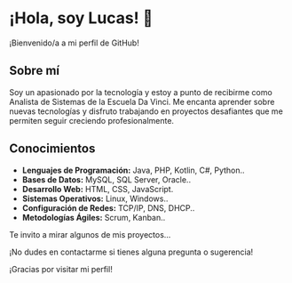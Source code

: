 # ¡Hola, soy Lucas! 👋

¡Bienvenido/a a mi perfil de GitHub!

## Sobre mí
Soy un apasionado por la tecnología y estoy a punto de recibirme como Analista de Sistemas de la Escuela Da Vinci. Me encanta aprender sobre nuevas tecnologías y disfruto trabajando en proyectos desafiantes que me permiten seguir creciendo profesionalmente.

## Conocimientos
- **Lenguajes de Programación:** Java, PHP, Kotlin, C#, Python..
- **Bases de Datos:** MySQL, SQL Server, Oracle..
- **Desarrollo Web:** HTML, CSS, JavaScript.
- **Sistemas Operativos:** Linux, Windows..
- **Configuración de Redes:** TCP/IP, DNS, DHCP..
- **Metodologías Ágiles:** Scrum, Kanban..

Te invito a mirar algunos de mis proyectos...
  
¡No dudes en contactarme si tienes alguna pregunta o sugerencia!

¡Gracias por visitar mi perfil!
